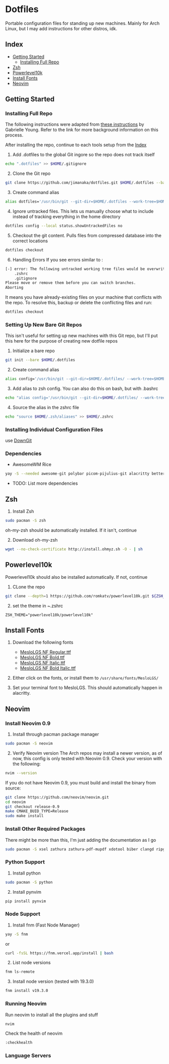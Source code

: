 # Dotfiles
Portable configuration files for standing up new machines. Mainly for Arch Linux, but I may add instructions for other distros, idk.

## Index
* [Getting Started](#getting-started)
    * [Installing Full Repo](#installing-full-repo)
* [Zsh](#zsh)
* [Powerlevel10k](#powerlevel10k)
* [Install Fonts](#install-fonts)
* [Neovim](#neovim)

## Getting Started
### Installing Full Repo
The following instructions were adapted from [these instructions](https://www.ackama.com/what-we-think/the-best-way-to-store-your-dotfiles-a-bare-git-repository-explained/) by Gabrielle Young. Refer to the link for more background information on this process.  

After installing the repo, continue to each tools setup from the [Index](#index)

1. Add .dotfiles to the global Git ingore so the repo does not track itself
```bash
echo ".dotfiles" >> $HOME/.gitignore
```

2. Clone the Git repo
```bash
git clone https://github.com/jimanaka/dotfiles.git $HOME/.dotfiles --bare
```

3. Create command alias
```bash
alias dotfiles='/usr/bin/git --git-dir=$HOME/.dotfiles --work-tree=$HOME'
```

4. Ignore untracked files. This lets us manually choose what to include instead of tracking everything in the home directory
```bash
dotfiles config --local status.showUntrackedFiles no 
```

5. Checkout the git content. Pulls files from compressed database into the correct locations
```bash
dotfiles checkout 
```

6. Handling Errors
If you see errors similar to :
```bash
[-] error: The following untracked working tree files would be overwritten by checkout:
    .zshrc
    .gitignore
Please move or remove them before you can switch branches.
Aborting
```
It means you have already-existing files on your machine that conflicts with the repo. To resolve this, backup or delete the conflicting files and run:
```bash 
dotfiles checkout 
```

### Setting Up New Bare Git Repos 
This isn't useful for setting up new machines with this Git repo, but I'll put this here for the purpose of creating new dotfile repos

1. Initialize a bare repo
```bash
git init --bare $HOME/.dotfiles
```

2. Create command alias
```bash
alias config='/usr/bin/git --git-dir=$HOME/.dotfiles/ --work-tree=$HOME'
```

3. Add alias to zsh config. You can also do this on bash, but with .bashrc
```bash
echo "alias config='/usr/bin/git --git-dir=$HOME/.dotfiles/ --work-tree=$HOME'" >> $HOME/.zsh/aliases
```

4. Source the alias in the zshrc file
```bash
echo "source $HOME/.zsh/aliases" >> $HOME/.zshrc
```

### Installing Individual Configuration Files
use [DownGit](https://minhaskamal.github.io/DownGit/#/home)

### Dependencies
* AwesomeWM Rice
```bash
yay -S --needed awesome-git polybar picom-pijulius-git alacritty betterlockscreen catppuccin-gtk-theme-mocha conky logo-ls lxappearance neovim neofetch papirus-icon-theme feh rofi xidlehook sddm qt5-graphicaleffects qt5-quickcontrols2 qt5-svg
```
* TODO: List more dependencies




## Zsh
1. Install Zsh
```bash
sudo pacman -S zsh
```
oh-my-zsh should be automatically installed. If it isn't, continue 

2. Download oh-my-zsh
```bash
wget --no-check-certificate http://install.ohmyz.sh -O - | sh
```

## Powerlevel10k
Powerlevel10k should also be installed automatically. If not, continue

1. CLone the repo
```bash
git clone --depth=1 https://github.com/romkatv/powerlevel10k.git ${ZSH_CUSTOM:-$HOME/.oh-my-zsh/custom}/themes/powerlevel10k
```

2. set the theme in ~.zshrc
```
ZSH_THEME="powerlevel10k/powerlevel10k"
```

## Install Fonts
1. Download the following fonts
    * [MesloLGS NF Regular.ttf](https://github.com/romkatv/powerlevel10k-media/raw/master/MesloLGS%20NF%20Regular.ttf)
    * [MesloLGS NF Bold.ttf](https://github.com/romkatv/powerlevel10k-media/raw/master/MesloLGS%20NF%20Bold.ttf)
    * [MesloLGS NF Italic.ttf](https://github.com/romkatv/powerlevel10k-media/raw/master/MesloLGS%20NF%20Italic.ttf)
    * [MesloLGS NF Bold Italic.ttf](https://github.com/romkatv/powerlevel10k-media/raw/master/MesloLGS%20NF%20Bold%20Italic.ttf)

2. Either click on the fonts, or install them to `/usr/share/fonts/MesloLGS/`
3. Set your terminal font to MesloLGS. This should automatically happen in alacritty.


## Neovim
### Install Neovim 0.9
1. Install through pacman package manager
```bash
sudo pacman -S neovim
```

2. Verify Neovim version
The Arch repos may install a newer version, as of now, this config is only tested with Neovim 0.9. Check your version with the following:
```bash
nvim --version
```

If you do not have Neovim 0.9, you must build and install the binary from source:
```bash
git clone https://github.com/neovim/neovim.git
cd neovim
git checkout release-0.9
make CMAKE_BUID_TYPE=Release
sudo make install
```

### Install Other Required Packages
There might be more than this, I'm just adding the documentation as I go
```bash
sudo pacman -S xsel zathura zathura-pdf-mupdf xdotool biber clangd ripgrep python texlive-most texlive-lang texlive-bibtexextra
```

### Python Support
1. Install python
```bash
sudo pacman -S python
```

2. Install pynvim
```bash
pip install pynvim
```

### Node Support
1. Install fnm (Fast Node Manager)
```bash
yay -S fnm
```

or
```bash
curl -fsSL https://fnm.vercel.app/install | bash
```

2. List node versions
```bash
fnm ls-remote
```

3. Install node version (tested with 19.3.0)
```bash
fnm install v19.3.0
```

### Running Neovim
Run neovim to install all the plugins and stuff
```bash
nvim
```

Check the health of neovim
```bash
:checkhealth
```

### Language Servers

